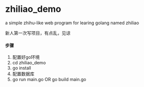 # zhiliao_demo
a simple zhihu-like web program for learing golang named zhiliao



新人第一次写项目，有点乱，见谅



#### 步骤

1. 配置好go环境
2. cd zhiliao_demo
3. go install
4. 配置数据库
5. go run main.go OR go build main.go
